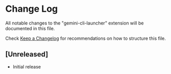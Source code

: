 # Change Log

All notable changes to the "gemini-cli-launcher" extension will be documented in this file.

Check [Keep a Changelog](http://keepachangelog.com/) for recommendations on how to structure this file.

## [Unreleased]

- Initial release